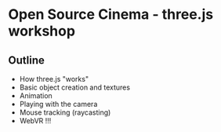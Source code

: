 # Open Source Cinema - three.js workshop

## Outline
- How three.js "works"
- Basic object creation and textures
- Animation
- Playing with the camera
- Mouse tracking (raycasting)
- WebVR !!!
